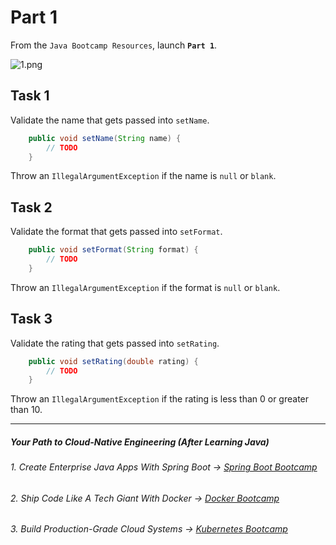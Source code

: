 # Part 1

From the `Java Bootcamp Resources`, launch **`Part 1`**.

![1.png](https://firebasestorage.googleapis.com/v0/b/learnthepart-75aed.appspot.com/o/images%2F85391d27-5dd8-4a8b-9a15-271f727a3ca6?alt=media&token=4f1b90ab-38ed-4272-abff-b4bcb4c59f87)


## Task 1

Validate the name that gets passed into `setName`.
```java
    public void setName(String name) {
        // TODO
    }
```
Throw an `IllegalArgumentException` if the name is `null` or `blank`.


## Task 2

Validate the format that gets passed into `setFormat`.
```java
    public void setFormat(String format) {
        // TODO
    }
```
Throw an `IllegalArgumentException` if the format is `null` or `blank`.

## Task 3

Validate the rating that gets passed into `setRating`.
```java
    public void setRating(double rating) {
        // TODO
    }
```
Throw an `IllegalArgumentException` if the rating is less than 0 or greater than 10.

----------

##### Your Path to Cloud-Native Engineering (After Learning Java)
###### 1. Create Enterprise Java Apps With Spring Boot → [Spring Boot Bootcamp](https://www.udemy.com/course/the-complete-spring-boot-development-bootcamp/?couponCode=SPRING_BOOTCAMP)
###### 2. Ship Code Like A Tech Giant With Docker → [Docker Bootcamp](https://www.udemy.com/course/docker-bootcamp-conquer-docker-with-real-world-projects/?couponCode=DOCKER_BOOTCAMP)
###### 3. Build Production-Grade Cloud Systems → [Kubernetes Bootcamp](https://kubernetestraining.io/)